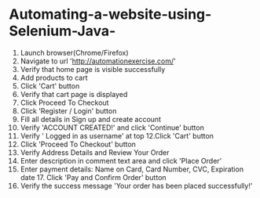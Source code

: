 # Automating-a-website-using-Selenium-Java-


1. Launch browser(Chrome/Firefox)
2. Navigate to url 'http://automationexercise.com/'
3. Verify that home page is visible successfully
4. Add products to cart
5. Click 'Cart' button
6. Verify that cart page is displayed
7. Click Proceed To Checkout
8. Click 'Register / Login' button
9. Fill all details in Sign up and create account
10. Verify 'ACCOUNT CREATED!' and click 'Continue' button
11. Verify ' Logged in as username' at top
12.Click 'Cart' button
13. Click 'Proceed To Checkout' button
14. Verify Address Details and Review Your Order
15. Enter description in comment text area and click 'Place Order'
16. Enter payment details: Name on Card, Card Number, CVC, Expiration date 17. Click 'Pay and Confirm Order' button
18. Verify the success message 'Your order has been placed successfully!'
